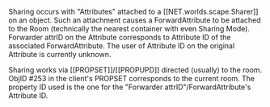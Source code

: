 Sharing occurs with "Attributes" attached to a [[NET.worlds.scape.Sharer]] on an object. Such an attachment causes a ForwardAttribute to be attached to the Room (technically the nearest container with even Sharing Mode). Forwarder attrID
 on the Attribute corresponds to Attribute ID of the associated ForwardAttribute. The user of Attribute ID on the original Attribute is currently unknown.

Sharing works via [[PROPSET]]/[[PROPUPD]] directed (usually) to the room. ObjID #253 in the client's PROPSET corresponds to the current room. The property ID used is the one for the "Forwarder attrID"/ForwardAttribute's Attribute ID.